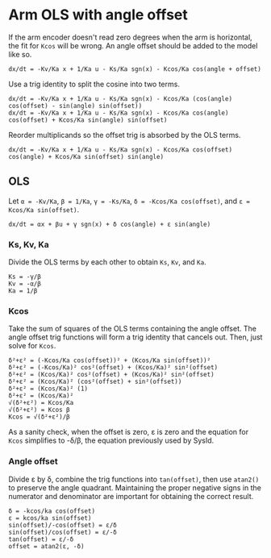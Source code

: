 # Arm OLS with angle offset

If the arm encoder doesn't read zero degrees when the arm is horizontal, the fit
for `Kcos` will be wrong. An angle offset should be added to the model like so.
```
dx/dt = -Kv/Ka x + 1/Ka u - Ks/Ka sgn(x) - Kcos/Ka cos(angle + offset)
```
Use a trig identity to split the cosine into two terms.
```
dx/dt = -Kv/Ka x + 1/Ka u - Ks/Ka sgn(x) - Kcos/Ka (cos(angle) cos(offset) - sin(angle) sin(offset))
dx/dt = -Kv/Ka x + 1/Ka u - Ks/Ka sgn(x) - Kcos/Ka cos(angle) cos(offset) + Kcos/Ka sin(angle) sin(offset)
```
Reorder multiplicands so the offset trig is absorbed by the OLS terms.
```
dx/dt = -Kv/Ka x + 1/Ka u - Ks/Ka sgn(x) - Kcos/Ka cos(offset) cos(angle) + Kcos/Ka sin(offset) sin(angle)
```

## OLS

Let `α = -Kv/Ka`, `β = 1/Ka`, `γ = -Ks/Ka`, `δ = -Kcos/Ka cos(offset)`, and `ε = Kcos/Ka sin(offset)`.
```
dx/dt = αx + βu + γ sgn(x) + δ cos(angle) + ε sin(angle)
```

### Ks, Kv, Ka

Divide the OLS terms by each other to obtain `Ks`, `Kv`, and `Ka`.
```
Ks = -γ/β
Kv = -α/β
Ka = 1/β
```

### Kcos

Take the sum of squares of the OLS terms containing the angle offset. The angle
offset trig functions will form a trig identity that cancels out. Then, just
solve for `Kcos`.
```
δ²+ε² = (-Kcos/Ka cos(offset))² + (Kcos/Ka sin(offset))²
δ²+ε² = (-Kcos/Ka)² cos²(offset) + (Kcos/Ka)² sin²(offset)
δ²+ε² = (Kcos/Ka)² cos²(offset) + (Kcos/Ka)² sin²(offset)
δ²+ε² = (Kcos/Ka)² (cos²(offset) + sin²(offset))
δ²+ε² = (Kcos/Ka)² (1)
δ²+ε² = (Kcos/Ka)²
√(δ²+ε²) = Kcos/Ka
√(δ²+ε²) = Kcos β
Kcos = √(δ²+ε²)/β
```

As a sanity check, when the offset is zero, ε is zero and the equation for
`Kcos` simplifies to -δ/β, the equation previously used by SysId.

### Angle offset

Divide ε by δ, combine the trig functions into `tan(offset)`, then use `atan2()`
to preserve the angle quadrant. Maintaining the proper negative signs in the
numerator and denominator are important for obtaining the correct result.
```
δ = -kcos/ka cos(offset)
ε = kcos/ka sin(offset)
sin(offset)/-cos(offset) = ε/δ
sin(offset)/cos(offset) = ε/-δ
tan(offset) = ε/-δ
offset = atan2(ε, -δ)
```
